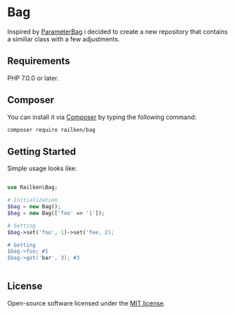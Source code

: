# Bag

Inspired by [ParameterBag](https://github.com/symfony/http-foundation/blob/master/ParameterBag.php) i decided to create a new repository that contains a similiar class with a few adjustments.


## Requirements

PHP 7.0.0 or later.

## Composer

You can install it via [Composer](https://getcomposer.org/) by typing the following command:

```bash
composer require railken/bag
```


## Getting Started

Simple usage looks like:

```php

use Railken\Bag;

# Initialization
$bag = new Bag();
$bag = new Bag(['foo' => '1']);

# Setting
$bag->set('foo', 1)->set('fee, 2);

# Getting
$bag->foo; #1
$bag->get('bar', 3); #3
 
```


## License

Open-source software licensed under the [MIT license](https://opensource.org/licenses/MIT).
